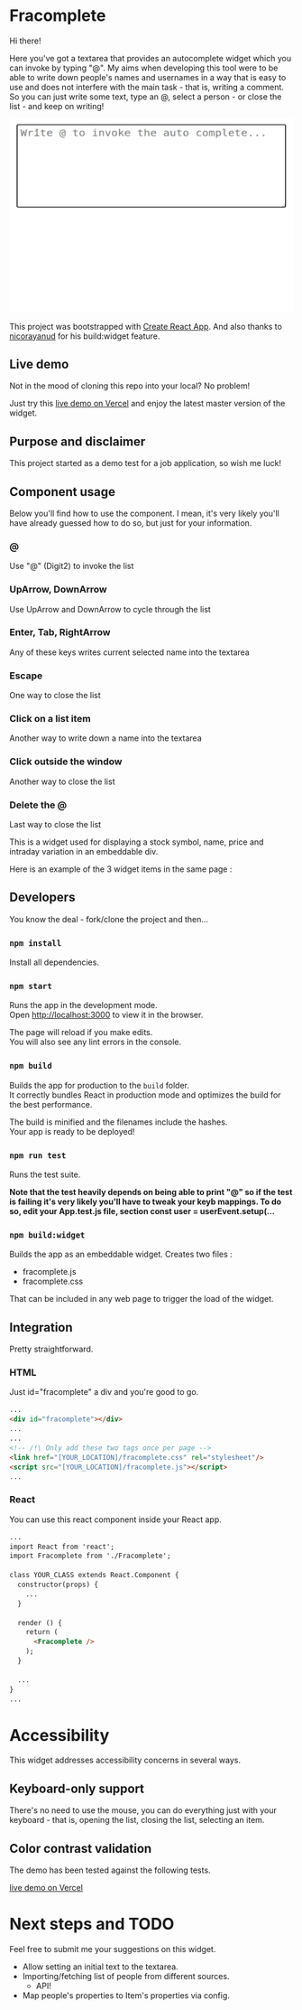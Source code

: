# Fracomplete

Hi there!

Here you've got a textarea that provides an autocomplete widget which you can invoke by typing "@". My aims when developing this tool were to be able to write down people's names and usernames in a way that is easy to use and does not interfere with the main task - that is, writing a comment. So you can just write some text, type an @, select a person - or close the list - and keep on writing!

![Sample of Fracomplete in action!](https://github.com/stormcleric/fracomplete/blob/master/public/Fracomplete.gif)

This project was bootstrapped with [Create React App](https://github.com/facebook/create-react-app). And also thanks to [nicorayanud](https://github.com/nicoraynaud/) for his build:widget feature.

## Live demo

Not in the mood of cloning this repo into your local? No problem!

Just try this <a href="https://fracomplete.vercel.app" target="_blank">live demo on Vercel</a> and enjoy the latest master version of the widget.

## Purpose and disclaimer

This project started as a demo test for a job application, so wish me luck!

## Component usage

Below you'll find how to use the component. I mean, it's very likely you'll have already guessed how to do so, but just for your information.

### @

Use "@" (Digit2) to invoke the list

### UpArrow, DownArrow

Use UpArrow and DownArrow to cycle through the list

### Enter, Tab, RightArrow

Any of these keys writes current selected name into the textarea

### Escape

One way to close the list

### Click on a list item

Another way to write down a name into the textarea

### Click outside the window

Another way to close the list

### Delete the @

Last way to close the list

This is a widget used for displaying a stock symbol, name, price and intraday variation in an embeddable div.

Here is an example of the 3 widget items in the same page :

## Developers

You know the deal - fork/clone the project and then...

### `npm install`

Install all dependencies.

### `npm start`

Runs the app in the development mode.\
Open [http://localhost:3000](http://localhost:3000) to view it in the browser.

The page will reload if you make edits.\
You will also see any lint errors in the console.

### `npm build`

Builds the app for production to the `build` folder.\
It correctly bundles React in production mode and optimizes the build for the best performance.

The build is minified and the filenames include the hashes.\
Your app is ready to be deployed!

### `npm run test`

Runs the test suite.

**Note that the test heavily depends on being able to print "@" so if the test is failing it's very likely you'll have to tweak your keyb mappings. To do so, edit your App.test.js file, section const user = userEvent.setup(...**

### `npm build:widget`

Builds the app as an embeddable widget. Creates two files :
- fracomplete.js
- fracomplete.css

That can be included in any web page to trigger the load of the widget.

## Integration

Pretty straightforward.

### HTML

Just id="fracomplete" a div and you're good to go.

```html
...
<div id="fracomplete"></div>
...
...
<!-- /!\ Only add these two tags once per page -->
<link href="[YOUR_LOCATION]/fracomplete.css" rel="stylesheet"/>
<script src="[YOUR_LOCATION]/fracomplete.js"></script>
...
```
### React

You can use this react component inside your React app.

```html
...
import React from 'react';
import Fracomplete from './Fracomplete';

class YOUR_CLASS extends React.Component {
  constructor(props) {
    ...
  }
  
  render () {
    return (    
      <Fracomplete />    
    );
  }
  
  ...
}
...
```

# Accessibility

This widget addresses accessibility concerns in several ways.

## Keyboard-only support

There's no need to use the mouse, you can do everything just with your keyboard - that is, opening the list, closing the list, selecting an item.

## Color contrast validation

The demo has been tested against the following tests.

<a href="https://fracomplete.vercel.app" target="_blank">live demo on Vercel</a>

# Next steps and TODO

Feel free to submit me your suggestions on this widget.

* Allow setting an initial text to the textarea.
* Importing/fetching list of people from different sources.
	* API!
* Map people's properties to Item's properties via config.

